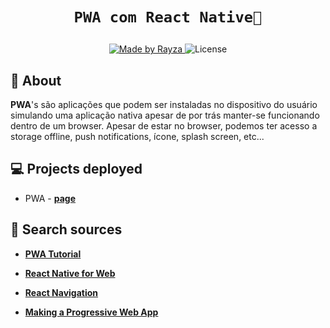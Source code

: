 <h1 align="center">

`PWA com React Native📱`

</h1>

<!--
<h3 align="center">
    <img alt="Logo" title="#logo" width="320px" src="https://symphony.is/sites/default/files/blog/2019-02/og_image.png">
    <br />
    <br />
    <b>Escreva aqui</b>
    <br /> -->
</h3>
<p align="center">
  <a href="https://www.linkedin.com/in/rayza-oliveira-costa-482658129/">
    <img alt="Made by Rayza" src="https://img.shields.io/badge/made%20by-Rayza%20Oliveira-pink">
  </a>
  <img alt="License" src="https://img.shields.io/badge/licence-MIT-pink">
  <a href="https://github.com/RayzaOliveira/storybook/blob/main/Readme-Portugues.md">
    <!-- <img alt="Readme em Português" src="https://..."> -->
  </a>
</p>
<a id="About"></a>

## 🔖 About

<strong>PWA</strong>'s são aplicações que podem ser instaladas no dispositivo do usuário simulando uma aplicação nativa apesar de por trás manter-se funcionando dentro de um browser. Apesar de estar no browser, podemos ter acesso a storage offline, push notifications, ícone, splash screen, etc...

## 💻 Projects deployed

- PWA - **[page](https://pwa-expo-rayza.netlify.app/)**

## 🚀 Search sources

- **[PWA Tutorial](https://github.com/necolas/react-native-web)**

- **[React Native for Web](https://www.youtube.com/watch?v=AqJKAJ0TKms)**

- **[React Navigation](https://reactnavigation.org/docs/tab-based-navigation)**

- **[Making a Progressive Web App](https://create-react-app.dev/docs/making-a-progressive-web-app/)**
